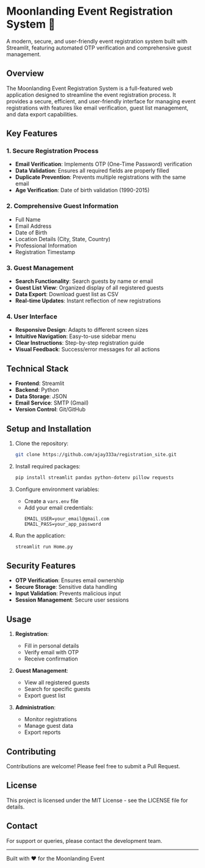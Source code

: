# Moonlanding Event Registration System 🚀

A modern, secure, and user-friendly event registration system built with Streamlit, featuring automated OTP verification and comprehensive guest management.

## Overview

The Moonlanding Event Registration System is a full-featured web application designed to streamline the event registration process. It provides a secure, efficient, and user-friendly interface for managing event registrations with features like email verification, guest list management, and data export capabilities.

## Key Features

### 1. Secure Registration Process
- **Email Verification**: Implements OTP (One-Time Password) verification
- **Data Validation**: Ensures all required fields are properly filled
- **Duplicate Prevention**: Prevents multiple registrations with the same email
- **Age Verification**: Date of birth validation (1990-2015)

### 2. Comprehensive Guest Information
- Full Name
- Email Address
- Date of Birth
- Location Details (City, State, Country)
- Professional Information
- Registration Timestamp

### 3. Guest Management
- **Search Functionality**: Search guests by name or email
- **Guest List View**: Organized display of all registered guests
- **Data Export**: Download guest list as CSV
- **Real-time Updates**: Instant reflection of new registrations

### 4. User Interface
- **Responsive Design**: Adapts to different screen sizes
- **Intuitive Navigation**: Easy-to-use sidebar menu
- **Clear Instructions**: Step-by-step registration guide
- **Visual Feedback**: Success/error messages for all actions

## Technical Stack

- **Frontend**: Streamlit
- **Backend**: Python
- **Data Storage**: JSON
- **Email Service**: SMTP (Gmail)
- **Version Control**: Git/GitHub

## Setup and Installation

1. Clone the repository:
   ```bash
   git clone https://github.com/ajay333a/registration_site.git
   ```

2. Install required packages:
   ```bash
   pip install streamlit pandas python-dotenv pillow requests
   ```

3. Configure environment variables:
   - Create a `vars.env` file
   - Add your email credentials:
     ```
     EMAIL_USER=your_email@gmail.com
     EMAIL_PASS=your_app_password
     ```

4. Run the application:
   ```bash
   streamlit run Home.py
   ```

## Security Features

- **OTP Verification**: Ensures email ownership
- **Secure Storage**: Sensitive data handling
- **Input Validation**: Prevents malicious input
- **Session Management**: Secure user sessions

## Usage

1. **Registration**:
   - Fill in personal details
   - Verify email with OTP
   - Receive confirmation

2. **Guest Management**:
   - View all registered guests
   - Search for specific guests
   - Export guest list

3. **Administration**:
   - Monitor registrations
   - Manage guest data
   - Export reports

## Contributing

Contributions are welcome! Please feel free to submit a Pull Request.

## License

This project is licensed under the MIT License - see the LICENSE file for details.

## Contact

For support or queries, please contact the development team.

---

Built with ❤️ for the Moonlanding Event

